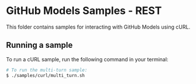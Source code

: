 # GitHub Models Samples - REST

This folder contains samples for interacting with GitHub Models using cURL.

## Running a sample

To run a cURL sample, run the following command in your terminal:

```bash
# To run the multi-turn sample:
$ ./samples/curl/multi_turn.sh
```
